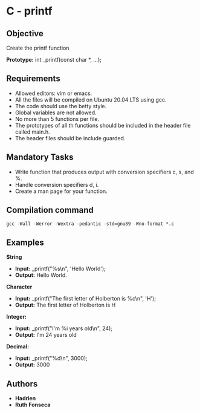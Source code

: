 
# C - printf


## Objective
Create the printf function

**Prototype:** int _printf(const char *, ...);

## Requirements

* Allowed editors: vim or emacs.
* All the files will be compiled on Ubuntu 20.04 LTS using gcc.
* The code should use the betty style.
* Global variables are not allowed.
* No more than 5 functions per file.
* The prototypes of all th functions should be included in the header file called main.h.
* The header files should be include guarded.

## Mandatory Tasks
* Write function that produces output with conversion specifiers c, s, and %.
* Handle conversion specifiers d, i.
* Create a man page for your function.

## Compilation command
  `gcc -Wall -Werror -Wextra -pedantic -std=gnu89 -Wno-format *.c`
  
## Examples
**String**

* **Input:** _printf("%s\n", 'Hello World');
* **Output:** Hello World.
 
**Character**
  
* **Input:** _printf("The first letter of Holberton is %c\n", 'H');
* **Output:** The first letter of Holberton is H

**Integer:**

* **Input:** _printf("I'm %i years old\n", 24);
* **Output:** I'm 24 years old

**Decimal:**

* **Input:** _printf("%d\n", 3000);
* **Output:** 3000

## Authors
* **Hadrien**  
*  **Ruth Fonseca**
